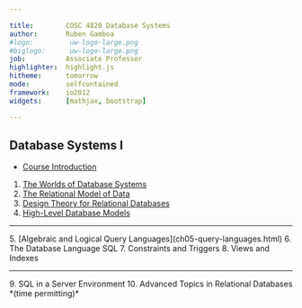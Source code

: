 ```yaml
---

title:        COSC 4820 Database Systems
author:       Ruben Gamboa
#logo:         uw-logo-large.png
#biglogo:      uw-logo-large.png
job:          Associate Professor
highlighter:  highlight.js
hitheme:      tomorrow
mode:         selfcontained
framework:    io2012
widgets:      [mathjax, bootstrap]

---
```


<style>
.title-slide {
     background-color: #EDE0CF; /* CBE7A5; #EDE0CF; ; #CA9F9D*/
     background-image: url(assets/img/uw-logo-large.png);
     background-repeat: no-repeat;
     background-position: center top;
   }
</style>

## Database Systems I

*  [Course Introduction](ch00-introduction.html)
1. [The Worlds of Database Systems](ch01-worlds-of-dbms.html)
2. [The Relational Model of Data](ch02-relational-model.html)
3. [Design Theory for Relational Databases](ch03-design-theory.html)
4. [High-Level Database Models](ch04-high-level-models.html)
<hr>
5. [Algebraic and Logical Query Languages](ch05-query-languages.html)
6. The Database Language SQL
7. Constraints and Triggers
8. Views and Indexes
<hr>
9. SQL in a Server Environment
10. Advanced Topics in Relational Databases *(time permitting)*




